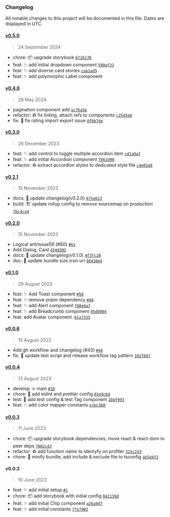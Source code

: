 ### Changelog

All notable changes to this project will be documented in this file. Dates are displayed in UTC.

#### [v0.5.0](https://github.com/reactizard/plain-ui/compare/v0.4.0...v0.5.0)

> 24 September 2024

- chore: :package: upgrade storybook [`6716176`](https://github.com/reactizard/plain-ui/commit/6716176d0f6eeebfc022c59a9e9aa1c6843bf273)
- feat: :sparkles: add initial dropdown component [`599af32`](https://github.com/reactizard/plain-ui/commit/599af32cb1b28772658d39b471853f40590998d4)
- feat: :sparkles: add diverse card stories [`caa1ad5`](https://github.com/reactizard/plain-ui/commit/caa1ad5de59d32388ceeedc3ea6b0ff6ad4a7d9d)
- feat: :sparkles: add polymorphic Label component

#### [v0.4.0](https://github.com/reactizard/plain-ui/compare/v0.3.0...v0.4.0)

> 28 May 2024

- pagination component add [`ac76a5e`](https://github.com/reactizard/plain-ui/commit/ac76a5e9b23128c19c41bb994613eb0e9bd0cd7a)
- refactor: :recycle: fix linting, attach refs to components [`c2545e6`](https://github.com/reactizard/plain-ui/commit/c2545e61f112ceb04fb7de4e76aa65620db3a66c)
- fix: :bug: fix rating import export issue [`0fbb7de`](https://github.com/reactizard/plain-ui/commit/0fbb7de91ea592e61bfb6f53f60a95dc482df488)

#### [v0.3.0](https://github.com/reactizard/plain-ui/compare/v0.2.1...v0.3.0)

> 26 December 2023

- feat: :sparkles: add control to toggle multiple accordion item [`cd1a9af`](https://github.com/reactizard/plain-ui/commit/cd1a9afc73c8131ad2b89b8154a6c139056ca409)
- feat: :sparkles: add initial Accordion component [`7861d90`](https://github.com/reactizard/plain-ui/commit/7861d903c3abdad6370fc97f7405e311146aa20c)
- refactor: :recycle: extract accordion styles to dedicated style file [`c4e02e8`](https://github.com/reactizard/plain-ui/commit/c4e02e8cfa4d52259576f01f089bf7c0616bdc4e)

#### [v0.2.1](https://github.com/reactizard/plain-ui/compare/v0.2.0...v0.2.1)

> 15 November 2023

- docs: :memo: update changelog(v0.2.0) [`675e613`](https://github.com/reactizard/plain-ui/commit/675e613836dd3b5061e63b75d7cdd9e428073fc6)
- build: :building_construction: update rollup config to remove sourcemap on production [`7bc4ca4`](https://github.com/reactizard/plain-ui/commit/7bc4ca465f4c40fa58be2f92a5c4f50ac69e1e4f)

#### [v0.2.0](https://github.com/reactizard/plain-ui/compare/v0.1.0...v0.2.0)

> 15 November 2023

- Logical ant/issue59 (#60) [`#61`](https://github.com/reactizard/plain-ui/pull/61)
- Add Dialog, Card [`434d302`](https://github.com/reactizard/plain-ui/commit/434d3023c65dda91be2062a7546aab037d0886fc)
- docs: :memo: update changelog(v0.1.0) [`9f3fc20`](https://github.com/reactizard/plain-ui/commit/9f3fc208e8f209eb0bd415b40ea077a43389e86e)
- doc: :memo: update bundle size icon url [`98430e4`](https://github.com/reactizard/plain-ui/commit/98430e4de523733084f7c6b43689d774dd6aacac)

#### [v0.1.0](https://github.com/reactizard/plain-ui/compare/v0.0.6...v0.1.0)

> 29 August 2023

- feat: :sparkles: Add Toast component [`#58`](https://github.com/reactizard/plain-ui/pull/58)
- feat: :sparkles: remove pnpm dependency [`#48`](https://github.com/reactizard/plain-ui/pull/48)
- feat: :sparkles: add Alert component [`f88e6af`](https://github.com/reactizard/plain-ui/commit/f88e6af649ae41fbf4ed724b8f00d6cefc5476ef)
- feat: :sparkles: add Breadcrumb component [`95d0904`](https://github.com/reactizard/plain-ui/commit/95d09046fef1765252ccb01578a63756251da071)
- feat: add Avatar component. [`61a7335`](https://github.com/reactizard/plain-ui/commit/61a733503a5dce2dae5f4008cdd56b26a0f4a211)

#### [v0.0.6](https://github.com/reactizard/plain-ui/compare/v0.0.5...v0.0.6)

> 15 August 2023

- Add gh workflow and changelog (#43) [`#44`](https://github.com/reactizard/plain-ui/pull/44)
- fix: :bug: update test script and release workflow tag pattern [`102f807`](https://github.com/reactizard/plain-ui/commit/102f807ee2779a8331b8f3f196079f0a6c19a77e)

#### [v0.0.4](https://github.com/reactizard/plain-ui/compare/v0.0.3...v0.0.4)

> 13 August 2023

- develop -&gt; main [`#16`](https://github.com/reactizard/plain-ui/pull/16)
- chore: :wrench: add eslint and prettier config [`03e9c6d`](https://github.com/reactizard/plain-ui/commit/03e9c6dc6da43cfe70dea056b74e4e411018b787)
- test: :test_tube: add test config & test Tag component [`1bbf993`](https://github.com/reactizard/plain-ui/commit/1bbf9936e8e4d1d257ecbe2754d20ea766d7f970)
- feat: :sparkles: add color mapper constants [`e1bc3b0`](https://github.com/reactizard/plain-ui/commit/e1bc3b0a4301bc92e1babcfbabe55f1ce2fa73ad)

#### [v0.0.3](https://github.com/reactizard/plain-ui/compare/v0.0.2...v0.0.3)

> 11 June 2023

- chore: :package: upgrade storybook dependencies, move react & react-dom to peer deps [`7602c43`](https://github.com/reactizard/plain-ui/commit/7602c43b99e9e859a95ddbfec6cd54498bc86e36)
- refactor: :recycle: add function name to identyfy on profiler [`315c243`](https://github.com/reactizard/plain-ui/commit/315c2439a5e341e80a63ae95d224745101544b75)
- chore: :wrench: minify bundle, add include & exclude file to tsconfig [`ab5ebf2`](https://github.com/reactizard/plain-ui/commit/ab5ebf21fafee535c7cdd6dcded384e3079560e3)

#### v0.0.2

> 10 June 2023

- feat: :sparkles: add initial setup [`#1`](https://github.com/reactizard/plain-ui/pull/1)
- chore: :package: add storybook with initial config [`042139d`](https://github.com/reactizard/plain-ui/commit/042139d5abf133c60496e61601a43957a76d2bce)
- feat: :sparkles: add initial Chip component [`a26a9d7`](https://github.com/reactizard/plain-ui/commit/a26a9d75ca9f2966a07d63a1d23c2b717160c6d4)
- feat: :sparkles: add initial constants [`7fe7902`](https://github.com/reactizard/plain-ui/commit/7fe7902a3ca60898436533f75a7ec192cb1e45ec)
